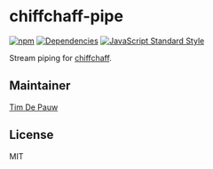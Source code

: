 # chiffchaff-pipe

[![npm](https://img.shields.io/npm/v/chiffchaff-pipe.svg)](https://www.npmjs.com/package/chiffchaff-pipe) [![Dependencies](https://img.shields.io/david/zentrick/chiffchaff-pipe.svg)](https://david-dm.org/zentrick/chiffchaff-pipe) [![JavaScript Standard Style](https://img.shields.io/badge/code%20style-standard-brightgreen.svg)](http://standardjs.com/)

Stream piping for [chiffchaff](https://github.com/zentrick/chiffchaff).

## Maintainer

[Tim De Pauw](https://github.com/timdp)

## License

MIT
